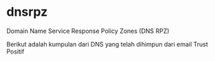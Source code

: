 # dnsrpz
Domain Name Service Response Policy Zones (DNS RPZ)

Berikut adalah kumpulan dari DNS yang telah dihimpun dari email Trust Positif
